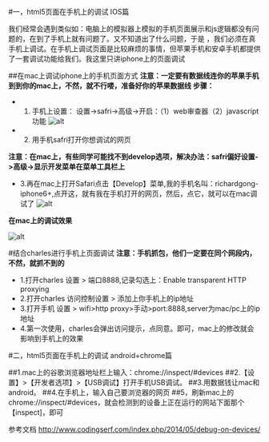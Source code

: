 #一，html5页面在手机上的调试 IOS篇

我们经常会遇到类似如：电脑上的模拟器上模拟的手机页面展示和js逻辑都没有问题的，在到了手机上就有问题了。又不知道出了什么问题，于是 ，我们必须在真手机上调试。在手机上调试页面是比较麻烦的事情，但苹果手机和安卓手机都提供了一套调试功能给我们。我这里只讲iphone上的页面调试


##在mac上调试iphone上的手机页面方式
**注意：一定要有数据线连你的苹果手机到到你的mac上，不然，就不行喽，准备好你的苹果数据线**
**步骤：**
* 1.  手机上设置：  设置->safri->高级->开启：（1）web审查器（2）javascript功能
![alt](https://github.com/richardgong1987/OpenSource/blob/master/javascript/webappdebugger/iphoneset.PNG)

* 2.  用手机safri打开你想调试的网页

**注意：在mac上，有些同学可能找不到develop选项，解决办法：safri偏好设置->高级->显示开发菜单在菜单工具栏上**
* 3.再在mac上打开Safari点击【Develop】菜单,我的手机名叫：richardgong-iphone6+,点开这，就有我在手机打开的网页，然后，点它，就可以在mac调试了
![alt](https://github.com/richardgong1987/OpenSource/blob/master/javascript/webappdebugger/mac.png)

**在mac上的调试效果**

![alt](https://github.com/richardgong1987/OpenSource/blob/master/javascript/webappdebugger/deb.png)



#结合charles进行手机上页面调试
**注意：手机抓包，他们一定要在同个网段内，不然，就抓不到的**
* 1.打开charles 设置 > 端口8888,记录勾选上：Enable transparent HTTP proxying
* 2.打开charles 访问控制设置 > 添加上你手机上的ip地址
* 3.打开手机 设置 > wifi>http proxy>手动>port:8888,server为mac/pc上的ip地址
* 4.第一次使用，charles会弹出访问提示，点同意。即可，mac上的修改就会影响到手机上的效果




#二，html5页面在手机上的调试 android+chrome篇

##1.mac上的谷歌浏览器地址栏上输入：chrome://inspect/#devices
##2.【设置】>【开发者选项】>【USB调试】打开手机USB调试。
##3.用数据钱让mac和android。
##4.在手机上，输入自己要浏览器的网页
##5，刷新mac上的chrome://inspect/#devices，就会检测到的设备上正在运行的网站下面那个【inspect]，即可

参考文档
http://www.codingserf.com/index.php/2014/05/debug-on-devices/


